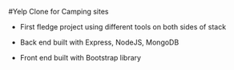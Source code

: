 #Yelp Clone for Camping sites

- First fledge project using different tools on both sides of stack

- Back end built with Express, NodeJS, MongoDB

- Front end built with Bootstrap library